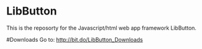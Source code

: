 # LibButton
This is the  reposorty for the Javascript/html web app framework LibButton.

#Downloads
Go to: http://bit.do/LibButton_Downloads
